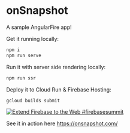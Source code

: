 # onSnapshot

A sample AngularFire app!

Get it running locally:

```bash
npm i
npm run serve
```

Run it with server side rendering locally:

```bash
npm run ssr
```

Deploy it to Cloud Run & Firebase Hosting:

```bash
gcloud builds submit
```

[![Extend Firebase to the Web #firebasesummit](https://img.youtube.com/vi/puUqJTJVz5A/0.jpg)](https://www.youtube.com/watch?v=puUqJTJVz5A)

See it in action here https://onsnapshot.com/
